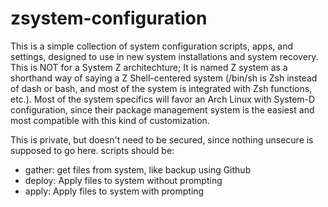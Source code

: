 # zsystem-configuration

This is a simple collection of system configuration scripts, apps, and settings, designed to use in new system installations and system recovery.  This is NOT for a System Z architechture; It is named Z system as a shorthand way of saying a Z Shell-centered system (/bin/sh is Zsh instead of dash or bash, and most of the system is integrated with Zsh functions, etc.).  Most of the system specifics will favor an Arch Linux with System-D configuration, since their package management system is the easiest and most compatible with this kind of customization.

This is private, but doesn't need to be secured, since nothing unsecure is supposed to go here.  scripts should be:
* gather: get files from system, like backup using Github
* deploy: Apply files to system without prompting
* apply:  Apply files to system with prompting                                                                                                                                                                                                                                                                                     
